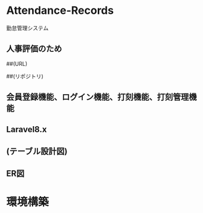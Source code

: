 # Attendance-Records
勤怠管理システム

## 人事評価のため

##(URL)

##(リポジトリ)

## 会員登録機能、ログイン機能、打刻機能、打刻管理機能

## Laravel8.x

## (テーブル設計図)

## ER図

# 環境構築
